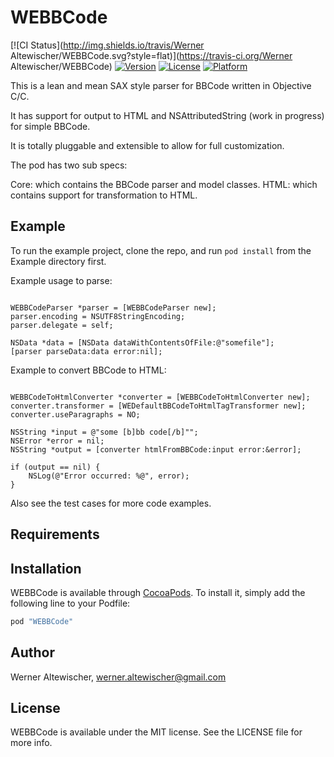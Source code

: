 # WEBBCode

[![CI Status](http://img.shields.io/travis/Werner Altewischer/WEBBCode.svg?style=flat)](https://travis-ci.org/Werner Altewischer/WEBBCode)
[![Version](https://img.shields.io/cocoapods/v/WEBBCode.svg?style=flat)](http://cocoapods.org/pods/WEBBCode)
[![License](https://img.shields.io/cocoapods/l/WEBBCode.svg?style=flat)](http://cocoapods.org/pods/WEBBCode)
[![Platform](https://img.shields.io/cocoapods/p/WEBBCode.svg?style=flat)](http://cocoapods.org/pods/WEBBCode)

This is a lean and mean SAX style parser for BBCode written in Objective C/C.

It has support for output to HTML and NSAttributedString (work in progress) for simple BBCode.

It is totally pluggable and extensible to allow for full customization.

The pod has two sub specs:

Core: which contains the BBCode parser and model classes.
HTML: which contains support for transformation to HTML.

## Example

To run the example project, clone the repo, and run `pod install` from the Example directory first.

Example usage to parse:

```objc

WEBBCodeParser *parser = [WEBBCodeParser new];
parser.encoding = NSUTF8StringEncoding;
parser.delegate = self;

NSData *data = [NSData dataWithContentsOfFile:@"somefile"];
[parser parseData:data error:nil];

```

Example to convert BBCode to HTML:

```objc

WEBBCodeToHtmlConverter *converter = [WEBBCodeToHtmlConverter new];
converter.transformer = [WEDefaultBBCodeToHtmlTagTransformer new];
converter.useParagraphs = NO;

NSString *input = @"some [b]bb code[/b]"";
NSError *error = nil;
NSString *output = [converter htmlFromBBCode:input error:&error];

if (output == nil) {
    NSLog(@"Error occurred: %@", error);
}

```

Also see the test cases for more code examples.

## Requirements

## Installation

WEBBCode is available through [CocoaPods](http://cocoapods.org). To install
it, simply add the following line to your Podfile:

```ruby
pod "WEBBCode"
```

## Author

Werner Altewischer, werner.altewischer@gmail.com

## License

WEBBCode is available under the MIT license. See the LICENSE file for more info.
